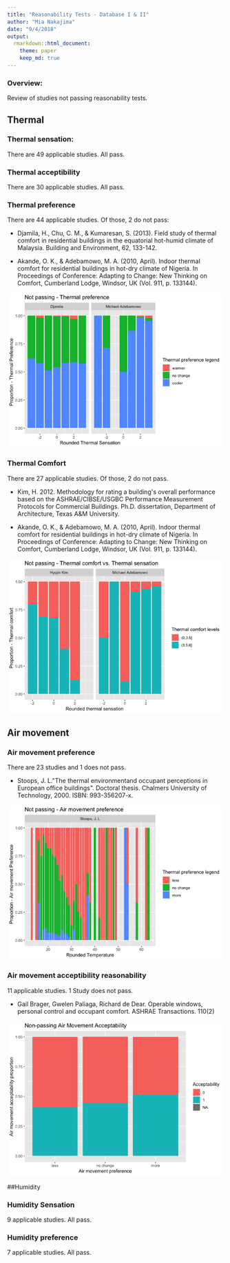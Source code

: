 ```yaml
---
title: "Reasonability Tests - Database I & II"
author: "Mia Nakajima"
date: "9/4/2018"
output: 
  rmarkdown::html_document:
    theme: paper
    keep_md: true
---
```





### Overview: 

Review of studies not passing reasonability tests. 

## Thermal 









### Thermal sensation: 

There are 49 applicable studies. All pass. 

### Thermal acceptibility

There are 30 applicable studies. All pass. 



### Thermal preference 

There are 44 applicable studies. Of those, 2 do not pass: 

- Djamila, H., Chu, C. M., & Kumaresan, S. (2013). Field study of thermal comfort in residential buildings in the equatorial hot-humid climate of Malaysia. Building and Environment, 62, 133-142.

- Akande, O. K., & Adebamowo, M. A. (2010, April). Indoor thermal comfort for residential buildings in hot-dry climate of Nigeria. In Proceedings of Conference: Adapting to Change: New Thinking on Comfort, Cumberland Lodge, Windsor, UK (Vol. 911, p. 133144).

![](reasonability_nonpassing_1_2_files/figure-html/unnamed-chunk-5-1.png)<!-- -->


### Thermal Comfort


There are 27 applicable studies. Of those, 2 do not pass. 

- Kim, H. 2012. Methodology for rating a building's overall performance based on the ASHRAE/CIBSE/USGBC Performance Measurement Protocols for Commercial Buildings. Ph.D. dissertation, Department of Architecture, Texas A&M University.

- Akande, O. K., & Adebamowo, M. A. (2010, April). Indoor thermal comfort for residential buildings in hot-dry climate of Nigeria. In Proceedings of Conference: Adapting to Change: New Thinking on Comfort, Cumberland Lodge, Windsor, UK (Vol. 911, p. 133144).



![](reasonability_nonpassing_1_2_files/figure-html/unnamed-chunk-7-1.png)<!-- -->


## Air movement

### Air movement preference 

There are 23 studies and 1 does not pass. 

- Stoops, J. L."The thermal environmentand occupant perceptions in European office buildings". Doctoral thesis. Chalmers University of Technology, 2000. ISBN: 993-356207-x. 

![](reasonability_nonpassing_1_2_files/figure-html/unnamed-chunk-8-1.png)<!-- -->

### Air movement acceptibility reasonability 

11 applicable studies. 1 Study does not pass. 

- Gail Brager, Gwelen Paliaga, Richard de Dear. Operable windows, personal control and occupant comfort. ASHRAE Transactions. 110(2) 

![](reasonability_nonpassing_1_2_files/figure-html/unnamed-chunk-9-1.png)<!-- -->


##Humidity




### Humidity Sensation

9 applicable studies. All pass.

### Humidity preference

7 applicable studies. All pass. 


